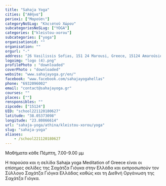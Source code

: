 ```yaml
---
title: "Sahaja Yoga"
cities: ["Αθήνα"]
perioxi: ["Μαρούσι"]
categoryNoSLug: "Κλειστού Χώρου"
subcategoriesNoSLug: ["YOGA"]
categories: ["kleistou-xorou"]
subcategories: ["yoga"]
organisationid: ""
organisation: ""
orgurl: "-"
address: "26 Vasilissis Sofias, 151 24 Marousi, Greece, 15124 Amaroúsion, Greece"
logoimg: "logo (4).png"
profilePhoto : "downloaded"
coverPhoto : "downloaded"
website: "www.sahajayoga.gr/en/"
facebook: "www.facebook.com/sahajayogahellas"
phone: "6932096002"
email: "contact@sahajayoga.gr"
courses: ""
places: [""]
rensponsibles: ""
zipcode: ["15124"]
UID: "school221120180627"
latitude: "38.05373098"
longitude: "23.80866614"
url: "sahaja-yoga/athina/kleistou-xorou/yoga"
slug: "sahaja-yoga"
aliases:
    - /school221120180627
---
```



Μαθήματα κάθε Πέμπτη, 7.00-9.00 μμ

Η παρούσα και η σελίδα Sahaja yoga Meditation of Greece είναι οι επίσημες σελίδες της Σαχάτζα Γιόγκα στην Ελλάδα και εκπροσωπούν τον Σύλλογο Σαχάτζα Γιόγκα Ελλάδας καθώς και τη Διεθνή Οργάνωση της Σαχάτζα Γιόγκα.